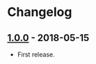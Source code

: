 # Changelog

## [1.0.0] - 2018-05-15
- First release.

[1.0.0]: https://bitbucket.antwerpen.be/projects/AUI/repos/datehelper_service_js/browse?at=refs%2Ftags%2Fv1.0.0
